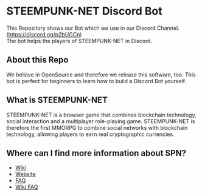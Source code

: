STEEMPUNK-NET Discord Bot
======

This Repository shows our Bot which we use in our Discord Channel.
(https://discord.gg/p2bUGCn)  
The bot helps the players of STEEMPUNK-NET in Discord.

About this Repo
------

We believe in OpenSource and therefore we release this software, too.
This bot is perfect for beginners to learn how to build a Discord Bot yourself.


What is STEEMPUNK-NET
------
STEEMPUNK-NET is a browser game that combines blockchain technology, 
social interaction and a multiplayer role-playing game. STEEMPUNK-NET 
is therefore the first MMORPG to combine social networks with blockchain 
technology, allowing players to earn real cryptographic currencies.


Where can I find more information about SPN?
------

- [Wiki](https://github.com/pcsg/steempunknet/wiki)
- [Website](https://www.steempunk.net/)
- [FAQ](https://www.steempunk.net/FAQ)
- [Wiki FAQ](https://github.com/pcsg/steempunknet/wiki/faq-v1)